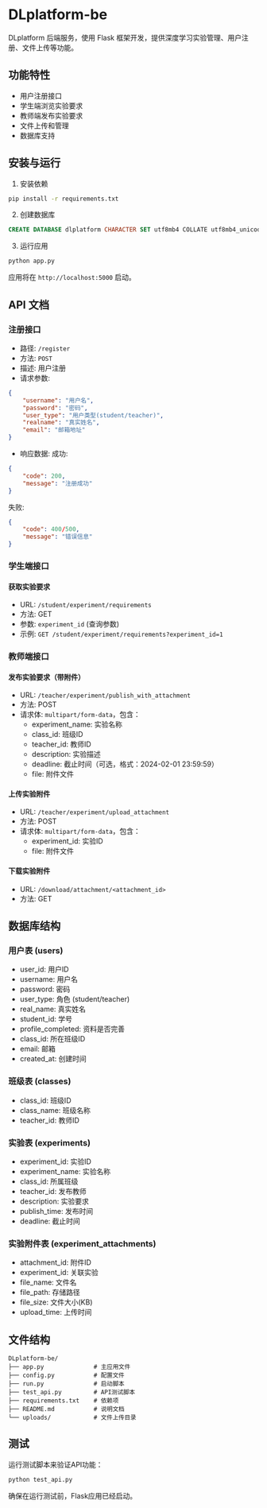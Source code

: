 # DLplatform-be

DLplatform 后端服务，使用 Flask 框架开发，提供深度学习实验管理、用户注册、文件上传等功能。

## 功能特性
- 用户注册接口
- 学生端浏览实验要求
- 教师端发布实验要求
- 文件上传和管理
- 数据库支持

## 安装与运行

1. 安装依赖
```bash
pip install -r requirements.txt
```

2. 创建数据库
```sql
CREATE DATABASE dlplatform CHARACTER SET utf8mb4 COLLATE utf8mb4_unicode_ci;
```

3. 运行应用
```bash
python app.py
```

应用将在 `http://localhost:5000` 启动。

## API 文档

### 注册接口
- 路径: `/register`
- 方法: `POST`
- 描述: 用户注册
- 请求参数:
```json
{
    "username": "用户名",
    "password": "密码",
    "user_type": "用户类型(student/teacher)",
    "realname": "真实姓名",
    "email": "邮箱地址"
}
```
- 响应数据:
成功:
```json
{
    "code": 200,
    "message": "注册成功"
}
```
失败:
```json
{
    "code": 400/500,
    "message": "错误信息"
}
```

### 学生端接口
#### 获取实验要求
- URL: `/student/experiment/requirements`
- 方法: GET
- 参数: `experiment_id` (查询参数)
- 示例: `GET /student/experiment/requirements?experiment_id=1`

### 教师端接口
#### 发布实验要求（带附件）
- URL: `/teacher/experiment/publish_with_attachment`
- 方法: POST
- 请求体: `multipart/form-data`，包含：
    - experiment_name: 实验名称
    - class_id: 班级ID
    - teacher_id: 教师ID
    - description: 实验描述
    - deadline: 截止时间（可选，格式：2024-02-01 23:59:59）
    - file: 附件文件

#### 上传实验附件
- URL: `/teacher/experiment/upload_attachment`
- 方法: POST
- 请求体: `multipart/form-data`，包含：
    - experiment_id: 实验ID
    - file: 附件文件

#### 下载实验附件
- URL: `/download/attachment/<attachment_id>`
- 方法: GET

## 数据库结构

### 用户表 (users)
- user_id: 用户ID
- username: 用户名
- password: 密码
- user_type: 角色 (student/teacher)
- real_name: 真实姓名
- student_id: 学号
- profile_completed: 资料是否完善
- class_id: 所在班级ID
- email: 邮箱
- created_at: 创建时间

### 班级表 (classes)
- class_id: 班级ID
- class_name: 班级名称
- teacher_id: 教师ID

### 实验表 (experiments)
- experiment_id: 实验ID
- experiment_name: 实验名称
- class_id: 所属班级
- teacher_id: 发布教师
- description: 实验要求
- publish_time: 发布时间
- deadline: 截止时间

### 实验附件表 (experiment_attachments)
- attachment_id: 附件ID
- experiment_id: 关联实验
- file_name: 文件名
- file_path: 存储路径
- file_size: 文件大小(KB)
- upload_time: 上传时间

## 文件结构
```
DLplatform-be/
├── app.py              # 主应用文件
├── config.py           # 配置文件
├── run.py              # 启动脚本
├── test_api.py         # API测试脚本
├── requirements.txt    # 依赖项
├── README.md           # 说明文档
└── uploads/            # 文件上传目录
```

## 测试
运行测试脚本来验证API功能：
```bash
python test_api.py
```
确保在运行测试前，Flask应用已经启动。
